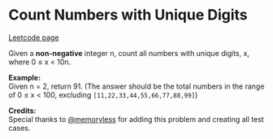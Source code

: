 # Count Numbers with Unique Digits
[Leetcode page](https://leetcode.com/problems/count-numbers-with-unique-digits/description)

Given a **non-negative** integer n, count all numbers with unique digits, x,
where 0  ≤ x < 10n.

**Example:**  
Given n = 2, return 91. (The answer should be the total numbers in the range
of 0  ≤ x < 100, excluding `[11,22,33,44,55,66,77,88,99]`)

**Credits:**  
Special thanks to [@memoryless](https://discuss.leetcode.com/user/memoryless)
for adding this problem and creating all test cases.

